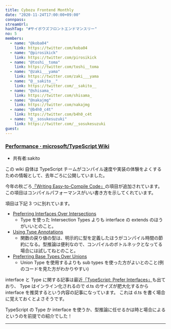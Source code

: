 ```yaml
---
title: Cybozu Frontend Monthly
date: "2020-11-24T17:00:00+09:00"
connpass:
streamUrl:
hashTag: "#サイボウズフロントエンドマンスリー"
no: 5
members:
  - name: "@koba04"
    link: https://twitter.com/koba04
  - name: "@pirosikick"
    link: https://twitter.com/pirosikick
  - name: "@toshi__toma"
    link: https://twitter.com/toshi__toma
  - name: "@zaki___yama"
    link: https://twitter.com/zaki___yama
  - name: "@__sakito__"
    link: https://twitter.com/__sakito__
  - name: "@shisama_"
    link: https://twitter.com/shisama_
  - name: "@nakajmg"
    link: https://twitter.com/nakajmg
  - name: "@b4h0_c4t"
    link: https://twitter.com/b4h0_c4t
  - name: "@__sosukesuzuki"
    link: https://twitter.com/__sosukesuzuki
guest:
---
```


### [Performance · microsoft/TypeScript Wiki](https://github.com/microsoft/TypeScript/wiki/Performance)

- 共有者:sakito

この wiki 自体は TypeScript チームがコンパイル速度や実装の体験をよくするための情報として、去年ごろに公開していました。

今年の秋ごろ[「Writing Easy-to-Compile Code」](https://github.com/microsoft/TypeScript/wiki/Performance#writing-easy-to-compile-code)の項目が追加されています。
この項目はコンパイルパフォーマンスがいい書き方を示してくれています。

項目は下記 3 つに別れています。

- [Preferring Interfaces Over Intersections](https://github.com/microsoft/TypeScript/wiki/Performance#writing-easy-to-compile-code)
  - Type を使った Intersection Types よりも interface の extends のほうがいいとのこと。
- [Using Type Annotations](https://github.com/microsoft/TypeScript/wiki/Performance#using-type-annotations)
  - 関数の戻り値の型は、明示的に型を定義したほうがコンパイル時間の節約になる。型推論は便利なので、コンパイルのボトルネックとなってる場合には試してねとのこと。
- [Preferring Base Types Over Unions](https://github.com/microsoft/TypeScript/wiki/Performance#using-type-annotations)
  - Union Type を使用するよりも sub types を使った方がよいとのこと(例のコードを見た方がわかりやすい)

interface と Type に関する記事は最近[「TypeScript: Prefer Interfaces」](https://ncjamieson.com/prefer-interfaces/)も出ており、
Type はインライン化されるので d.ts のサイズが肥大化するから interface を推奨するという内容の記事になっています。
これは d.ts を書く場合に覚えておくとよさそうです。

TypeScript の Type か interface を使うか、型推論に任せるかは時と場合によるというのを前提での紹介でした！


---
